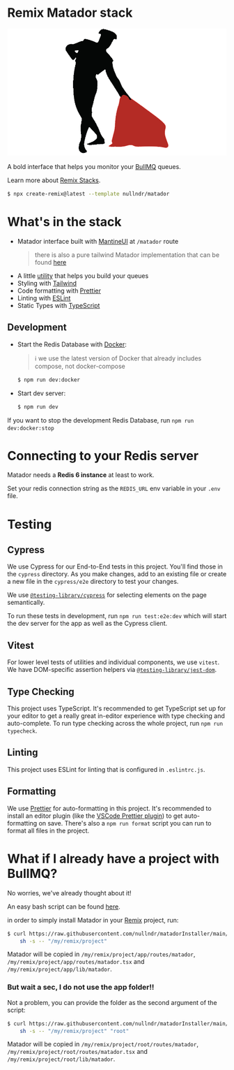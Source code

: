 # Remix Matador stack

![matador](./public/assets/matador.png)

A bold interface that helps you monitor your [BullMQ](https://docs.bullmq.io/) queues.

Learn more about [Remix Stacks](https://remix.run/stacks).

```bash
$ npx create-remix@latest --template nullndr/matador
```

# What's in the stack

- Matador interface built with [MantineUI](https://mantine.dev/) at `/matador` route
  > there is also a pure tailwind Matador implementation that can be found [here](https://github.com/inkOfPixel/Matador)
- A little [utility](https://github.com/nullndr/Matador/tree/main/app/queues) that helps you build your queues
- Styling with [Tailwind](https://tailwindcss.com/)
- Code formatting with [Prettier](https://prettier.io)
- Linting with [ESLint](https://eslint.org)
- Static Types with [TypeScript](https://typescriptlang.org)

## Development

- Start the Redis Database with [Docker](https://www.docker.com/get-started):

  > ℹ️ we use the latest version of Docker that already includes compose, not docker-compose

  ```bash
  $ npm run dev:docker
  ```

- Start dev server:

  ```bash
  $ npm run dev
  ```

If you want to stop the development Redis Database, run `npm run dev:docker:stop`

# Connecting to your Redis server

Matador needs a **Redis 6 instance** at least to work.

Set your redis connection string as the `REDIS_URL` env variable in your `.env` file.

# Testing

## Cypress

We use Cypress for our End-to-End tests in this project. You'll find those in the `cypress` directory. As you make changes, add to an existing file or create a new file in the `cypress/e2e` directory to test your changes.

We use [`@testing-library/cypress`](https://testing-library.com/cypress) for selecting elements on the page semantically.

To run these tests in development, run `npm run test:e2e:dev` which will start the dev server for the app as well as the Cypress client.

## Vitest

For lower level tests of utilities and individual components, we use `vitest`. We have DOM-specific assertion helpers via [`@testing-library/jest-dom`](https://testing-library.com/jest-dom).

## Type Checking

This project uses TypeScript.
It's recommended to get TypeScript set up for your editor to get a really great in-editor experience with type checking and auto-complete.
To run type checking across the whole project, run `npm run typecheck`.

## Linting

This project uses ESLint for linting that is configured in `.eslintrc.js`.

## Formatting

We use [Prettier](https://prettier.io/) for auto-formatting in this project.
It's recommended to install an editor plugin (like the [VSCode Prettier plugin](https://marketplace.visualstudio.com/items?itemName=esbenp.prettier-vscode)) to get auto-formatting on save.
There's also a `npm run format` script you can run to format all files in the project.

# What if I already have a project with BullMQ?

No worries, we've already thought about it!

An easy bash script can be found [here](https://github.com/nullndr/matadorInstaller).

in order to simply install Matador in your [Remix](https://remix.run) project, run:

```bash
$ curl https://raw.githubusercontent.com/nullndr/matadorInstaller/main/copy.sh | \
    sh -s -- "/my/remix/project"
```

Matador will be copied in `/my/remix/project/app/routes/matador`, `/my/remix/project/app/routes/matador.tsx` and
`/my/remix/project/app/lib/matador`.

### But wait a sec, I do not use the app folder!!

Not a problem, you can provide the folder as the second argument of the script:

```bash
$ curl https://raw.githubusercontent.com/nullndr/matadorInstaller/main/copy.sh | \
    sh -s -- "/my/remix/project" "root"
```

Matador will be copied in `/my/remix/project/root/routes/matador`, `/my/remix/project/root/routes/matador.tsx` and
`/my/remix/project/root/lib/matador`.

